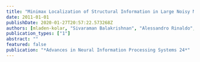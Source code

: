 ```yaml
---
title: "Minimax Localization of Structural Information in Large Noisy Matrices"
date: 2011-01-01
publishDate: 2020-01-27T20:57:22.573268Z
authors: [mladen-kolar, "Sivaraman Balakrishnan", "Alessandro Rinaldo", "Aarti Singh"]
publication_types: ["1"]
abstract: ""
featured: false
publication: "*Advances in Neural Information Processing Systems 24*"
---
```


